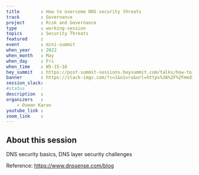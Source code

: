 ```yaml
---
title        : How to overcome DNS security threats
track        : Governance
project      : Risk and Governance
type         : working-session
topics       : Security Threats
featured     :
event        : mini-summit
when_year    : 2022
when_month   : May
when_day     : Fri
when_time    : WS-15-16
hey_summit   : https://post-summit-sessions.heysummit.com/talks/how-to-overcome-dns-security-threats/
banner       : https://slack-imgs.com/?c=1&o1=ro&url=https%3A%2F%2Fmedia-exp1.licdn.com%2Fdms%2Fimage%2FC4D22AQHMxdXVeoDbtA%2Ffeedshare-shrink_2048_1536%2F0%2F1651068222287%3Fe%3D2147483647%26v%3Dbeta%26t%3DHaagm3deyiaj2IIkIjFYlifFBNbQjojPLAn8j2rjiIk
session_slack:
#status      : 
description  :
organizers   :
    - Osman Karan       
youtube_link : 
zoom_link    : 
---
```


## About this session

DNS security basics, DNS layer security challenges

Reference: https://www.dnssense.com/blog
